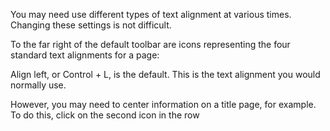 You may need use different types of text alignment at various times. Changing these settings is not difficult.

To the far right of the default toolbar are icons representing the four standard text alignments for a page:

Align left, or Control + L, is the default. This is the text alignment you would normally use.

However, you may need to center information on a title page, for example. To do this, click on the second icon in the row 

